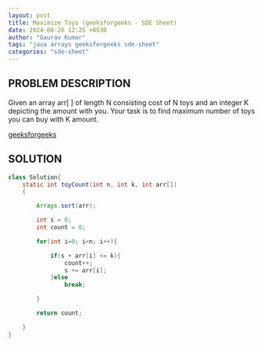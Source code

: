 ```yaml
---
layout: post
title: Maximize Toys (geeksforgeeks - SDE Sheet)
date: 2024-08-26 12:25 +0530
author: "Gaurav Kumar"
tags: "java arrays geeksforgeeks sde-sheet"
categories: "sde-sheet"
---
```


## PROBLEM DESCRIPTION

Given an array arr[ ] of length N consisting cost of N toys and an integer K depicting the amount with you. Your task is to find maximum number of toys you can buy with K amount.

[geeksforgeeks](https://www.geeksforgeeks.org/problems/maximize-toys0331/1?page=2)

## SOLUTION

```java
class Solution{
    static int toyCount(int n, int k, int arr[])
    {

        Arrays.sort(arr);

        int s = 0;
        int count = 0;

        for(int i=0; i<n; i++){

            if(s + arr[i] <= k){
                count++;
                s += arr[i];
            }else
                break;

        }

        return count;

    }
}
```
